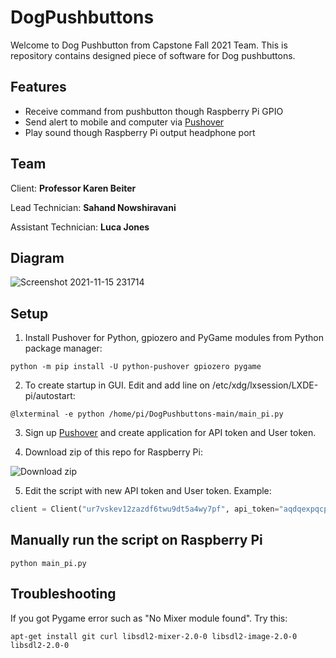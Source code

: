 # DogPushbuttons
Welcome to Dog Pushbutton from Capstone Fall 2021 Team. This is repository contains designed piece of software for Dog pushbuttons.

## Features 
- Receive command from pushbutton though Raspberry Pi GPIO
- Send alert to mobile and computer via [Pushover](https://pushover.net/)
- Play sound though Raspberry Pi output headphone port

## Team
Client: **Professor Karen Beiter**

Lead Technician: **Sahand Nowshiravani**

Assistant Technician: **Luca Jones**

## Diagram
![Screenshot 2021-11-15 231714](https://user-images.githubusercontent.com/13942195/141911259-a4ff4fc9-f957-4ac4-a3b7-12223d736c2f.png)

## Setup
1. Install Pushover for Python, gpiozero and PyGame modules from Python package manager:
```shell
python -m pip install -U python-pushover gpiozero pygame
```
2. To create startup in GUI. Edit and add line on /etc/xdg/lxsession/LXDE-pi/autostart: 
```shell
@lxterminal -e python /home/pi/DogPushbuttons-main/main_pi.py
```

3. Sign up [Pushover](https://pushover.net/) and create application for API token and User token.

4. Download zip of this repo for Raspberry Pi:

![Download zip](https://user-images.githubusercontent.com/13942195/142032300-4aa0cc3d-84c8-4ba0-962f-1a33072dd566.png)

5. Edit the script with new API token and User token. Example:
```python
client = Client("ur7vskev12zazdf6twu9dt5a4wy7pf", api_token="aqdqexpqcpagiazt1a386xjnp4mgw4")
```

## Manually run the script on Raspberry Pi
```shell
python main_pi.py
```

## Troubleshooting
If you got Pygame error such as "No Mixer module found". Try this:
```shell
apt-get install git curl libsdl2-mixer-2.0-0 libsdl2-image-2.0-0 libsdl2-2.0-0
```
